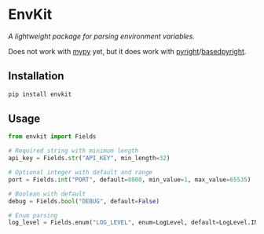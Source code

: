 # EnvKit

*A lightweight package for parsing environment variables.*

Does not work with [mypy](https://github.com/python/mypy) yet, but it does work with [pyright](https://github.com/microsoft/pyright)/[basedpyright](https://github.com/DetachHead/basedpyright).

## Installation

```bash
pip install envkit
```


## Usage

```python
from envkit import Fields

# Required string with minimum length
api_key = Fields.str("API_KEY", min_length=32)

# Optional integer with default and range
port = Fields.int("PORT", default=8080, min_value=1, max_value=65535)

# Boolean with default
debug = Fields.bool("DEBUG", default=False)

# Enum parsing
log_level = Fields.enum("LOG_LEVEL", enum=LogLevel, default=LogLevel.INFO)
```

